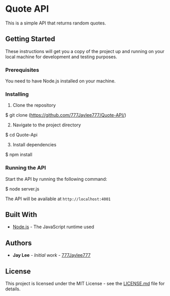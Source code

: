 # Quote API

This is a simple API that returns random quotes.

## Getting Started

These instructions will get you a copy of the project up and running on your local machine for development and testing purposes.

### Prerequisites

You need to have Node.js installed on your machine.

### Installing

1. Clone the repository

$ git clone (https://github.com/777Jaylee777/Quote-API/)


2. Navigate to the project directory

$ cd Quote-Api

3. Install dependencies

$ npm install


### Running the API

Start the API by running the following command:

$ node server.js


The API will be available at `http://localhost:4001`

## Built With

* [Node.js](https://nodejs.org) - The JavaScript runtime used

## Authors

* **Jay Lee** - *Initial work* - [777Jaylee777](https://github.com/777Jaylee777)

## License

This project is licensed under the MIT License - see the [LICENSE.md](https://github.com/777Jaylee777/Quote-API/blob/master/LICENSE.md) file for details.

